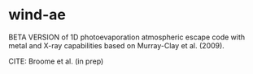 # wind-ae
BETA VERSION of 1D photoevaporation atmospheric escape code with metal and X-ray capabilities based on Murray-Clay et al. (2009).

CITE: Broome et al. (in prep)
